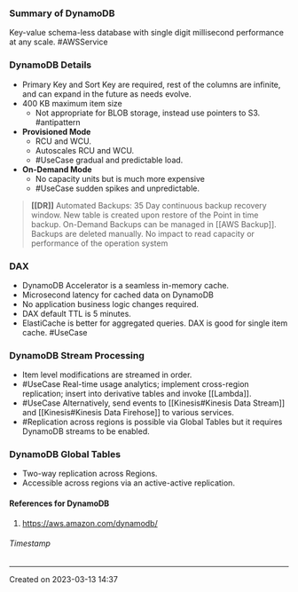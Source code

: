### Summary of DynamoDB
Key-value schema-less database with single digit millisecond performance at any scale. #AWSService 
### DynamoDB Details
 - Primary Key and Sort Key are required, rest of the columns are infinite, and can expand in the future as needs evolve.
- 400 KB maximum item size
	- Not appropriate for BLOB storage, instead use pointers to S3. #antipattern 
 - **Provisioned Mode**
	 - RCU and WCU.
	 - Autoscales RCU and WCU.
	 - #UseCase gradual and predictable load.
 - **On-Demand Mode** 
	 - No capacity units but is much more expensive 
	 - #UseCase sudden spikes and unpredictable.

> **[[DR]]**
> 	Automated Backups: 35 Day continuous backup recovery window.
> 	New table is created upon restore of the Point in time backup.
> 	On-Demand Backups can be managed in [[AWS Backup]]. Backups are deleted manually.
> 	No impact to read capacity or performance of the operation system

### DAX
- DynamoDB Accelerator is a seamless in-memory cache.
- Microsecond latency for cached data on DynamoDB
- No application business logic changes required.
- DAX default TTL is 5 minutes.
- ElastiCache is better for aggregated queries. DAX is good for single item cache. #UseCase 
### DynamoDB Stream Processing
- Item level modifications are streamed in order.
- #UseCase Real-time usage analytics; implement cross-region replication; insert into derivative tables and invoke [[Lambda]].
- #UseCase Alternatively, send events to [[Kinesis#Kinesis Data Stream]] and [[Kinesis#Kinesis Data Firehose]] to various services.
- #Replication across regions is possible via Global Tables but it requires DynamoDB streams to be enabled.
### DynamoDB Global Tables
- Two-way replication across Regions.
- Accessible across regions via an active-active replication.

#### References for DynamoDB
1. https://aws.amazon.com/dynamodb/
###### Timestamp
---
Created on 2023-03-13 14:37